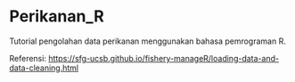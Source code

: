 # Perikanan_R

Tutorial pengolahan data perikanan menggunakan bahasa pemrograman R.


Referensi:
https://sfg-ucsb.github.io/fishery-manageR/loading-data-and-data-cleaning.html
